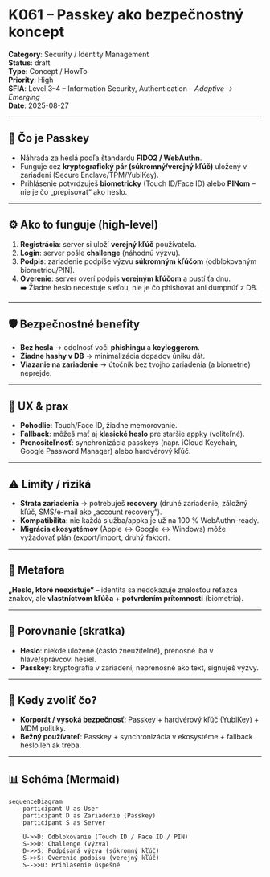 # K061 – Passkey ako bezpečnostný koncept
**Category**: Security / Identity Management  
**Status**: draft  
**Type**: Concept / HowTo  
**Priority**: High  
**SFIA**: Level 3–4 – Information Security, Authentication – *Adaptive → Emerging*  
**Date**: 2025-08-27

---

## 🔑 Čo je Passkey
- Náhrada za heslá podľa štandardu **FIDO2 / WebAuthn**.
- Funguje cez **kryptografický pár (súkromný/verejný kľúč)** uložený v zariadení (Secure Enclave/TPM/YubiKey).
- Prihlásenie potvrdzuješ **biometricky** (Touch ID/Face ID) alebo **PINom** – nie je čo „prepisovať“ ako heslo.

---

## ⚙️ Ako to funguje (high-level)
1. **Registrácia**: server si uloží **verejný kľúč** používateľa.  
2. **Login**: server pošle **challenge** (náhodnú výzvu).  
3. **Podpis**: zariadenie podpíše výzvu **súkromným kľúčom** (odblokovaným biometriou/PIN).  
4. **Overenie**: server overí podpis **verejným kľúčom** a pustí ťa dnu.  
➡️ Žiadne heslo necestuje sieťou, nie je čo phishovať ani dumpnúť z DB.

---

## 🛡️ Bezpečnostné benefity
- **Bez hesla** → odolnosť voči **phishingu** a **keyloggerom**.  
- **Žiadne hashy v DB** → minimalizácia dopadov úniku dát.  
- **Viazanie na zariadenie** → útočník bez tvojho zariadenia (a biometrie) neprejde.

---

## 👤 UX & prax
- **Pohodlie**: Touch/Face ID, žiadne memorovanie.  
- **Fallback**: môžeš mať aj **klasické heslo** pre staršie appky (voliteľné).  
- **Prenositeľnosť**: synchronizácia passkeys (napr. iCloud Keychain, Google Password Manager) alebo hardvérový kľúč.

---

## ⚠️ Limity / riziká
- **Strata zariadenia** → potrebuješ **recovery** (druhé zariadenie, záložný kľúč, SMS/e-mail ako „account recovery“).  
- **Kompatibilita**: nie každá služba/appka je už na 100 % WebAuthn-ready.  
- **Migrácia ekosystémov** (Apple ↔ Google ↔ Windows) môže vyžadovať plán (export/import, druhý faktor).

---

## 🧭 Metafora
**„Heslo, ktoré neexistuje“** – identita sa nedokazuje znalosťou reťazca znakov, ale **vlastníctvom kľúča** + **potvrdením prítomnosti** (biometria).

---

## 🔬 Porovnanie (skratka)
- **Heslo**: niekde uložené (často zneužiteľné), prenosné iba v hlave/správcovi hesiel.  
- **Passkey**: kryptografia v zariadení, neprenosné ako text, signuješ výzvy.

---

## 🧩 Kedy zvoliť čo?
- **Korporát / vysoká bezpečnosť**: Passkey + hardvérový kľúč (YubiKey) + MDM politiky.  
- **Bežný používateľ**: Passkey + synchronizácia v ekosystéme + fallback heslo len ak treba.

---

## 📊 Schéma (Mermaid)
```mermaid
sequenceDiagram
    participant U as User
    participant D as Zariadenie (Passkey)
    participant S as Server

    U->>D: Odblokovanie (Touch ID / Face ID / PIN)
    S->>D: Challenge (výzva)
    D->>S: Podpísaná výzva (súkromný kľúč)
    S->>S: Overenie podpisu (verejný kľúč)
    S-->>U: Prihlásenie úspešné